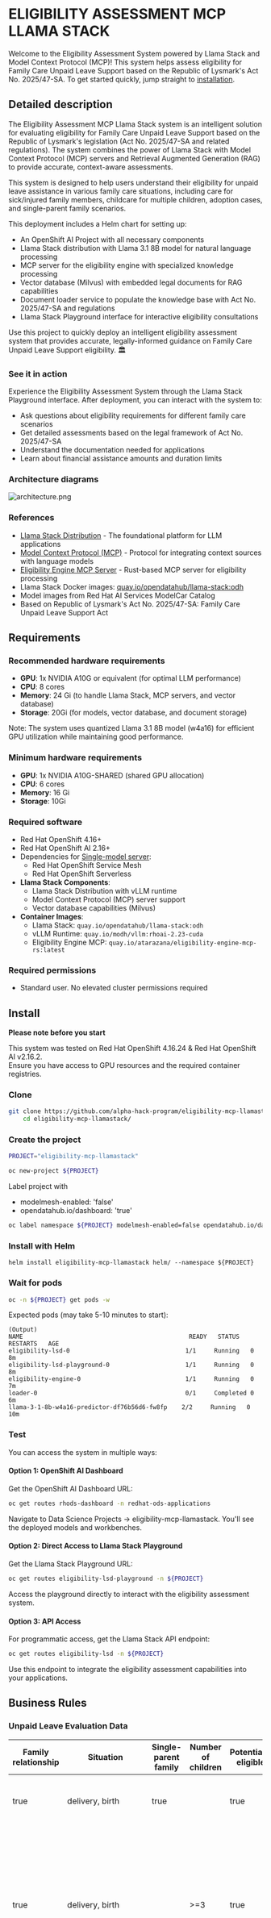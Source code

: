 # ELIGIBILITY ASSESSMENT MCP LLAMA STACK

Welcome to the Eligibility Assessment System powered by Llama Stack and Model Context Protocol (MCP)!
This system helps assess eligibility for Family Care Unpaid Leave Support based on the Republic of Lysmark's Act No. 2025/47-SA.
To get started quickly, jump straight to [installation](#install).

## Detailed description 

The Eligibility Assessment MCP Llama Stack system is an intelligent solution for evaluating eligibility for Family Care Unpaid Leave Support based on the Republic of Lysmark's legislation (Act No. 2025/47-SA and related regulations). The system combines the power of Llama Stack with Model Context Protocol (MCP) servers and Retrieval Augmented Generation (RAG) to provide accurate, context-aware assessments.

This system is designed to help users understand their eligibility for unpaid leave assistance in various family care situations, including care for sick/injured family members, childcare for multiple children, adoption cases, and single-parent family scenarios.

This deployment includes a Helm chart for setting up:

- An OpenShift AI Project with all necessary components
- Llama Stack distribution with Llama 3.1 8B model for natural language processing  
- MCP server for the eligibility engine with specialized knowledge processing
- Vector database (Milvus) with embedded legal documents for RAG capabilities
- Document loader service to populate the knowledge base with Act No. 2025/47-SA and regulations
- Llama Stack Playground interface for interactive eligibility consultations

Use this project to quickly deploy an intelligent eligibility assessment system that provides accurate, legally-informed guidance on Family Care Unpaid Leave Support eligibility. 🏛️

### See it in action

Experience the Eligibility Assessment System through the Llama Stack Playground interface. After deployment, you can interact with the system to:
- Ask questions about eligibility requirements for different family care scenarios
- Get detailed assessments based on the legal framework of Act No. 2025/47-SA
- Understand the documentation needed for applications
- Learn about financial assistance amounts and duration limits


### Architecture diagrams

![architecture.png](images/architecture.png)

### References 

- [Llama Stack Distribution](https://llama-stack.readthedocs.io/en/latest/) - The foundational platform for LLM applications
- [Model Context Protocol (MCP)](https://spec.modelcontextprotocol.io/) - Protocol for integrating context sources with language models  
- [Eligibility Engine MCP Server](https://github.com/alpha-hack-program/eligibility-engine-mcp-rs) - Rust-based MCP server for eligibility processing
- Llama Stack Docker images: [quay.io/opendatahub/llama-stack:odh](https://quay.io/opendatahub/llama-stack:odh)
- Model images from Red Hat AI Services ModelCar Catalog
- Based on Republic of Lysmark's Act No. 2025/47-SA: Family Care Unpaid Leave Support Act

## Requirements 

### Recommended hardware requirements 

- **GPU**: 1x NVIDIA A10G or equivalent (for optimal LLM performance)
- **CPU**: 8 cores 
- **Memory**: 24 Gi (to handle Llama Stack, MCP servers, and vector database)
- **Storage**: 20Gi (for models, vector database, and document storage)

Note: The system uses quantized Llama 3.1 8B model (w4a16) for efficient GPU utilization while maintaining good performance.

### Minimum hardware requirements 

- **GPU**: 1x NVIDIA A10G-SHARED (shared GPU allocation)
- **CPU**: 6 cores 
- **Memory**: 16 Gi 
- **Storage**: 10Gi 

### Required software  

- Red Hat OpenShift 4.16+ 
- Red Hat OpenShift AI 2.16+ 
- Dependencies for [Single-model server](https://docs.redhat.com/en/documentation/red_hat_openshift_ai_self-managed/2.16/html/installing_and_uninstalling_openshift_ai_self-managed/installing-the-single-model-serving-platform_component-install#configuring-automated-installation-of-kserve_component-install):
    - Red Hat OpenShift Service Mesh
    - Red Hat OpenShift Serverless
- **Llama Stack Components**:
    - Llama Stack Distribution with vLLM runtime
    - Model Context Protocol (MCP) server support
    - Vector database capabilities (Milvus)
- **Container Images**:
    - Llama Stack: `quay.io/opendatahub/llama-stack:odh`
    - vLLM Runtime: `quay.io/modh/vllm:rhoai-2.23-cuda`
    - Eligibility Engine MCP: `quay.io/atarazana/eligibility-engine-mcp-rs:latest`

### Required permissions

- Standard user. No elevated cluster permissions required 

## Install

**Please note before you start**

This system was tested on Red Hat OpenShift 4.16.24 & Red Hat OpenShift AI v2.16.2.  
Ensure you have access to GPU resources and the required container registries.

### Clone

```bash
git clone https://github.com/alpha-hack-program/eligibility-mcp-llamastack.git && \
    cd eligibility-mcp-llamastack/
```



### Create the project

```bash
PROJECT="eligibility-mcp-llamastack"

oc new-project ${PROJECT}
``` 

Label project with
- modelmesh-enabled: 'false'
- opendatahub.io/dashboard: 'true'

```bash
oc label namespace ${PROJECT} modelmesh-enabled=false opendatahub.io/dashboard=true
```

### Install with Helm

```
helm install eligibility-mcp-llamastack helm/ --namespace ${PROJECT} 
```

### Wait for pods

```bash
oc -n ${PROJECT} get pods -w
```

Expected pods (may take 5-10 minutes to start):
```
(Output)
NAME                                              READY   STATUS    RESTARTS   AGE
eligibility-lsd-0                                1/1     Running   0          8m
eligibility-lsd-playground-0                     1/1     Running   0          8m
eligibility-engine-0                             1/1     Running   0          7m
loader-0                                         0/1     Completed 0          6m
llama-3-1-8b-w4a16-predictor-df76b56d6-fw8fp    2/2     Running   0          10m
```

### Test

You can access the system in multiple ways:

#### Option 1: OpenShift AI Dashboard
Get the OpenShift AI Dashboard URL:
```bash
oc get routes rhods-dashboard -n redhat-ods-applications
```

Navigate to Data Science Projects -> eligibility-mcp-llamastack. You'll see the deployed models and workbenches.

#### Option 2: Direct Access to Llama Stack Playground
Get the Llama Stack Playground URL:
```bash
oc get routes eligibility-lsd-playground -n ${PROJECT}
```

Access the playground directly to interact with the eligibility assessment system.

#### Option 3: API Access
For programmatic access, get the Llama Stack API endpoint:
```bash
oc get routes eligibility-lsd -n ${PROJECT}
```

Use this endpoint to integrate the eligibility assessment capabilities into your applications.

## Business Rules

### Unpaid Leave Evaluation Data

| Family relationship | Situation | Single-parent family | Number of children | Potentially eligible | Monthly benefit | Case | Description | Output | DESCRIPTION | Rule ID |
|---------------------|-----------|---------------------|-------------------|---------------------|----------------|------|-------------|--------|-------------|---------|
| true | delivery, birth | true | | true | 500 | E | Single-parent family with newborn | The single-parent status must be documented | Case E: Single-parent family with any child | regla-005 |
| true | delivery, birth | | >=3 | true | 500 | B | Third child or more with newborn | The number of children must be 3 or more, the ages of at least 2 of the minors must be less than 6, if there is disability greater than 33% then the limit is 9 years | Case B: Third child or more with newborn | regla-002 |
| true | delivery, birth | | | false | 0 | B | The number of children must be 3 or more, must consult with administration | | The number of children must be 3 or more, must consult with administration | 9ec43eb2-484f-4fcf-9dd7-6510da30850c |
| true | illness, accident | | | true | 725 | A | First-degree family care sick or accident victim | The person must have been hospitalized and the care of the person must be continued | Case A: First-degree family care sick/injured | regla-001 |
| true | adoption, foster_care | | | true | 500 | C | Adoption or foster care | In the foster care case the duration must be longer than one year | Case C: Adoption or foster care | regla-003 |
| true | multiple_birth, multiple_delivery, multiple_adoption, multiple_foster_care | | | true | 500 | D | Delivery, adoption or foster care multiple | | Case D: Delivery, adoption or foster care multiple | regla-004 |
| true | | | | false | 0 | NONE | No case applies | | No case applies | 515afd1f-43cc-44ed-971c-fefb273840b2 |
| false | | | | false | 0 | NONE | Not applicable by relationship (first degree) | | Only father, mother, son, daughter, spouse or partner are accepted | 058dd988-90dd-46da-8478-ee458aacde6f |
| | | | | false | 0 | NONE | UNKNOWN_ERROR | | | f32bfb0f-801d-4d6c-b5bd-13a1edd0eaca |

### Summary

This table contains the evaluation criteria and outcomes for unpaid leave assistance eligibility. The data shows different cases (A through E) with varying monthly benefits:

- **Case A**: First-degree family care sick/injured - 725€
- **Case B**: Third child or more with newborn - 500€  
- **Case C**: Adoption or foster care - 500€
- **Case D**: Multiple delivery/adoption/foster care - 500€
- **Case E**: Single-parent family with any child - 500€
- **NONE**: Cases where no assistance applies - 0€

The table includes input parameters (family relationship, situation, single-parent status, number of children) and corresponding outputs (eligibility, benefit amount, case classification, descriptions, and rule IDs).

## Example queries

- My mother had an accident and she's at the hospital, I have to take care of her, can I get access to the unpaid leave aid?
- My mother had an accident and she's at the hospital, I have to take care of her, tell me if I can get access to the unpaid leave aid and the requirements I have to meet.
- I have just adopted two children, at the same time, aged 3 and 5, am I elegible for the unpaid leave aid? How much?
- I have just adopted two children, at the same time, aged 3 and 5, tell me if I'm elegible for the unpaid leave aid and which requirements I should meet.
- I'm a single mom and I just had a baby, may I get access to the unpaid leave aid?

## Uninstall
```bash
helm uninstall eligibility-mcp-llamastack --namespace ${PROJECT}
```

To also remove the project:
```bash
oc delete project ${PROJECT}
```
